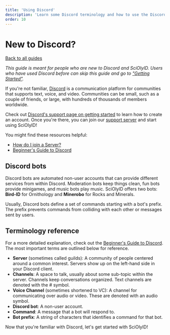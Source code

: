 ```yaml
---
title: 'Using Discord'
description: 'Learn some Discord terminology and how to use the Discord client.'
order: 10
---
```


<script context="module">
	export const prerender = true;
</script>

# New to Discord?

[Back to all guides](/guides/)

_This guide is meant for people who are new to Discord and SciOlyID. Users who have used Discord before can skip this guide and go to ["Getting Started"](/guides/getting-started/)._

If you're not familiar, [Discord](https://discord.com/) is a communication platform for communities that supports text, voice, and video. Communities can be small, such as a couple of friends, or large, with hundreds of thousands of members worldwide.

Check out [Discord's support page on getting started](https://support.discord.com/hc/en-us/articles/360033931551-Getting-Started) to learn how to create an account. Once you're there, you can join our [support server](/server) and start using SciOlyID!

You might find these resources helpful:

- [How do I join a Server?](https://support.discord.com/hc/en-us/articles/360034842871)
- [Beginner's Guide to Discord](https://support.discord.com/hc/en-us/articles/360045138571-Beginner-s-Guide-to-Discord)

## Discord bots

Discord bots are automated non-user accounts that can provide different services from within Discord. Moderation bots keep things clean, fun bots provide minigames, and music bots play music. SciOlyID offers two bots: **Bird-ID** for Ornithology and **Minerobo** for Rocks and Minerals.

Usually, Discord bots define a set of commands starting with a bot's prefix. The prefix prevents commands from colliding with each other or messages sent by users.

## Terminology reference

For a more detailed explanation, check out the [Beginner's Guide to Discord](https://support.discord.com/hc/en-us/articles/360045138571-Beginner-s-Guide-to-Discord). The most important terms are outlined below for reference.

- **Server** (sometimes called guilds): A community of people centered around a common interest. Servers show up on the left-hand side in your Discord client.
- **Channels**: A space to talk, usually about some sub-topic within the server. Channels keep conversations organized. Text channels are denoted with the # symbol.
- **Voice Channel** (sometimes shortened to VC): A channel for communicating over audio or video. These are denoted with an audio symbol.
- **Discord bot**: A non-user account.
- **Command**: A message that a bot will respond to.
- **Bot prefix**: A string of characters that identifies a command for that bot.

Now that you're familiar with Discord, let's get started with SciOlyID!
